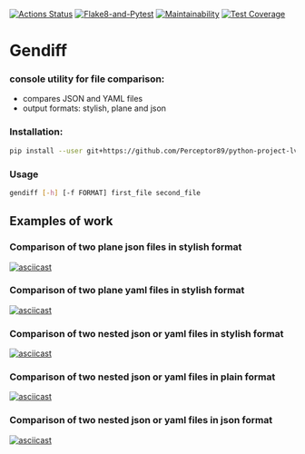 [![Actions Status](https://github.com/Perceptor89/python-project-lvl2/workflows/hexlet-check/badge.svg)](https://github.com/Perceptor89/python-project-lvl2/actions)
[![Flake8-and-Pytest](https://github.com/Perceptor89/python-project-lvl2/actions/workflows/Flake8-and-Pytest.yml/badge.svg)](https://github.com/Perceptor89/python-project-lvl2/actions/workflows/Flake8-and-Pytest.yml)
[![Maintainability](https://api.codeclimate.com/v1/badges/27268485c7285692ff87/maintainability)](https://codeclimate.com/github/Perceptor89/python-project-lvl2/maintainability)
[![Test Coverage](https://api.codeclimate.com/v1/badges/27268485c7285692ff87/test_coverage)](https://codeclimate.com/github/Perceptor89/python-project-lvl2/test_coverage)

# Gendiff
### console utility for file comparison:
- compares JSON and YAML files
- output formats: stylish, plane and json

### Installation:
```bash
pip install --user git+https://github.com/Perceptor89/python-project-lvl2.git
```

### Usage
```bash
gendiff [-h] [-f FORMAT] first_file second_file
```

## Examples of work
### Comparison of two plane json files in stylish format
[![asciicast](https://asciinema.org/a/xct8ccXeFovSn924aC0OsIMeJ.svg)](https://asciinema.org/a/xct8ccXeFovSn924aC0OsIMeJ)

### Comparison of two plane yaml files in stylish format
[![asciicast](https://asciinema.org/a/d9x3TXx4FKgTDHglvHVX1QNb2.svg)](https://asciinema.org/a/d9x3TXx4FKgTDHglvHVX1QNb2)

### Comparison of two nested json or yaml files in stylish format
[![asciicast](https://asciinema.org/a/LQgM8Knhr70L5kfc9Vj3lfwvF.svg)](https://asciinema.org/a/LQgM8Knhr70L5kfc9Vj3lfwvF)

### Comparison of two nested json or yaml files in plain format
[![asciicast](https://asciinema.org/a/JdmRzHdzEEEUfPjRvuzKn5dxH.svg)](https://asciinema.org/a/JdmRzHdzEEEUfPjRvuzKn5dxH)

### Comparison of two nested json or yaml files in json format
[![asciicast](https://asciinema.org/a/e0ngS54pQ9SNPufkcsDP3fXk6.svg)](https://asciinema.org/a/e0ngS54pQ9SNPufkcsDP3fXk6)
